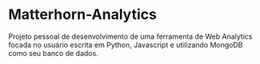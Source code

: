 # Matterhorn-Analytics
Projeto pessoal de desenvolvimento de uma ferramenta de Web Analytics focada no usuário escrita em Python, Javascript e utilizando MongoDB como seu banco de dados.
